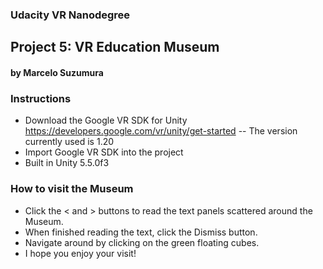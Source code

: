 ### Udacity VR Nanodegree
## Project 5: VR Education Museum
#### by Marcelo Suzumura

### Instructions
- Download the Google VR SDK for Unity https://developers.google.com/vr/unity/get-started
-- The version currently used is 1.20
- Import Google VR SDK into the project
- Built in Unity 5.5.0f3

### How to visit the Museum
- Click the < and > buttons to read the text panels scattered around the Museum.
- When finished reading the text, click the Dismiss button.
- Navigate around by clicking on the green floating cubes.
- I hope you enjoy your visit!